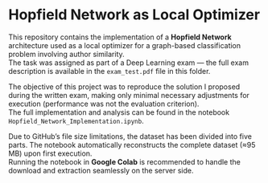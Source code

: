 # Hopfield Network as Local Optimizer

This repository contains the implementation of a **Hopfield Network** architecture used as a local optimizer for a graph-based classification problem involving author similarity.  
The task was assigned as part of a Deep Learning exam — the full exam description is available in the `exam_test.pdf` file in this folder.

The objective of this project was to reproduce the solution I proposed during the written exam, making only minimal necessary adjustments for execution (performance was not the evaluation criterion).  
The full implementation and analysis can be found in the notebook `Hopfield_Network_Implementation.ipynb`.

Due to GitHub’s file size limitations, the dataset has been divided into five parts. The notebook automatically reconstructs the complete dataset (≈95 MB) upon first execution.  
Running the notebook in **Google Colab** is recommended to handle the download and extraction seamlessly on the server side.
